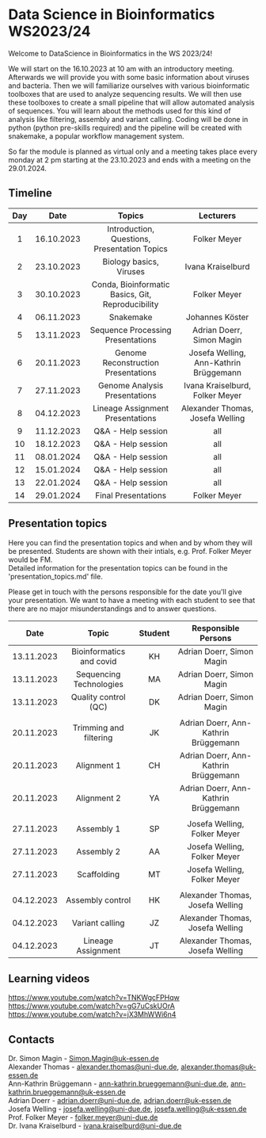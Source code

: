 # Data Science in Bioinformatics WS2023/24

Welcome to DataScience in Bioinformatics in the WS 2023/24!

We will start on the 16.10.2023 at 10 am with an introductory meeting. Afterwards we will provide you with some basic information about viruses and bacteria. Then we will familiarize ourselves with various bioinformatic toolboxes that are used to analyze sequencing results. We will then use these toolboxes to create a small pipeline that will allow automated analysis of sequences. You will learn about the methods used for this kind of analysis like filtering, assembly and variant calling. Coding will be done in python (python pre-skills required) and the pipeline will be created with snakemake, a popular workflow management system.

So far the module is planned as virtual only and a meeting takes place every monday at 2 pm starting at the 23.10.2023 and ends with a meeting on the 29.01.2024.

## Timeline

| Day | Date | Topics | Lecturers |
| :---: | :----: | :---: | :---: |
| 1 | 16.10.2023 | Introduction, Questions, Presentation Topics | Folker Meyer |
| 2 | 23.10.2023 | Biology basics, Viruses | Ivana Kraiselburd |
| 3 | 30.10.2023 | Conda, Bioinformatic Basics, Git, Reproducibility | Folker Meyer |
| 4 | 06.11.2023 | Snakemake | Johannes Köster |
| 5 | 13.11.2023 | Sequence Processing Presentations | Adrian Doerr, Simon Magin |
| 6 | 20.11.2023 | Genome Reconstruction Presentations | Josefa Welling, Ann-Kathrin Brüggemann |
| 7 | 27.11.2023 | Genome Analysis Presentations | Ivana Kraiselburd, Folker Meyer |
| 8 | 04.12.2023 | Lineage Assignment Presentations | Alexander Thomas, Josefa Welling |
| 9 | 11.12.2023 | Q&A - Help session | all |
| 10 | 18.12.2023 | Q&A - Help session | all |
| 11 | 08.01.2024 | Q&A - Help session | all |
| 12 | 15.01.2024 | Q&A - Help session | all |
| 13 | 22.01.2024 | Q&A - Help session | all |
| 14 | 29.01.2024 | Final Presentations | Folker Meyer |

## Presentation topics
Here you can find the presentation topics and when and by whom they will be presented. Students are shown with their intials, e.g. Prof. Folker Meyer would be FM.    
Detailed information for the presentation topics can be found in the 'presentation_topics.md' file.

Please get in touch with the persons responsible for the date you'll give your presentation. We want to have a meeting with each student to see that there are no major misunderstandings and to answer questions.

| Date | Topic | Student | Responsible Persons |
| :---: | :---: | :---: | :---: |
| 13.11.2023 | Bioinformatics and covid | KH | Adrian Doerr, Simon Magin |
| 13.11.2023 | Sequencing Technologies | MA | Adrian Doerr, Simon Magin |
| 13.11.2023 | Quality control (QC) | DK | Adrian Doerr, Simon Magin |
||||||
| 20.11.2023 | Trimming and filtering | JK | Adrian Doerr, Ann-Kathrin Brüggemann |
| 20.11.2023 | Alignment 1 | CH | Adrian Doerr, Ann-Kathrin Brüggemann |
| 20.11.2023 | Alignment 2 | YA | Adrian Doerr, Ann-Kathrin Brüggemann |
||||||
| 27.11.2023 | Assembly 1 | SP | Josefa Welling, Folker Meyer |
| 27.11.2023 | Assembly 2 | AA | Josefa Welling, Folker Meyer |
| 27.11.2023 | Scaffolding | MT | Josefa Welling, Folker Meyer |
||||||
| 04.12.2023 | Assembly control | HK | Alexander Thomas, Josefa Welling |
| 04.12.2023 | Variant calling | JZ | Alexander Thomas, Josefa Welling |
| 04.12.2023 | Lineage Assignment | JT | Alexander Thomas, Josefa Welling |

## Learning videos

https://www.youtube.com/watch?v=TNKWgcFPHqw   
https://www.youtube.com/watch?v=gG7uCskUOrA   
https://www.youtube.com/watch?v=jX3MhWWi6n4   

## Contacts
   
Dr. Simon Magin - Simon.Magin@uk-essen.de          
Alexander Thomas  - alexander.thomas@uni-due.de, alexander.thomas@uk-essen.de     
Ann-Kathrin Brüggemann - ann-kathrin.brueggemann@uni-due.de, ann-kathrin.brueggemann@uk-essen.de      
Adrian Doerr - adrian.doerr@uni-due.de, adrian.doerr@uk-essen.de       
Josefa Welling - josefa.welling@uni-due.de, josefa.welling@uk-essen.de      
Prof. Folker Meyer - folker.meyer@uni-due.de     
Dr. Ivana Kraiselburd - ivana.kraiselburd@uni-due.de   
